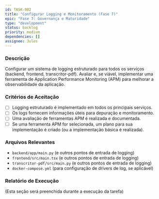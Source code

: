 ```yaml
---
id: TASK-002
title: "Configurar Logging e Monitoramento (Fase 7)"
epic: "Fase 7: Governança e Maturidade"
type: "development"
status: backlog
priority: medium
dependencies: []
assignee: Jules
---
```


### Descrição

Configurar um sistema de logging estruturado para todos os serviços (backend, frontend, transcritor-pdf). Avaliar e, se viável, implementar uma ferramenta de Application Performance Monitoring (APM) para melhorar a observabilidade da aplicação.

### Critérios de Aceitação

- [ ] Logging estruturado é implementado em todos os principais serviços.
- [ ] Os logs fornecem informações úteis para depuração e monitoramento.
- [ ] Uma avaliação de ferramentas APM é realizada e documentada.
- [ ] Se uma ferramenta APM for selecionada, um plano para sua implementação é criado (ou a implementação básica é realizada).

### Arquivos Relevantes

* `backend/app/main.py` (e outros pontos de entrada de logging)
* `frontend/src/main.tsx` (e outros pontos de entrada de logging)
* `transcritor-pdf/src/main.py` (e outros pontos de entrada de logging)
* `docker-compose.yml` (para configuração de drivers de log, se aplicável)

### Relatório de Execução

(Esta seção será preenchida durante a execução da tarefa)
